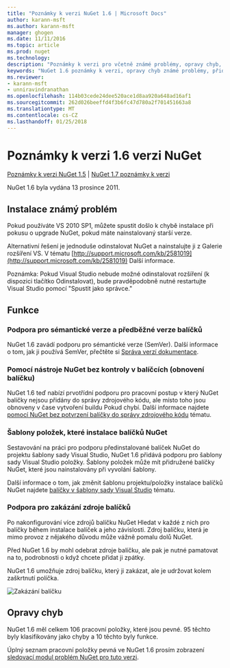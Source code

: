 ```yaml
---
title: "Poznámky k verzi NuGet 1.6 | Microsoft Docs"
author: karann-msft
ms.author: karann-msft
manager: ghogen
ms.date: 11/11/2016
ms.topic: article
ms.prod: nuget
ms.technology: 
description: "Poznámky k verzi pro včetně známé problémy, opravy chyb, přidaných funkcí a chcete 1.6 NuGet."
keywords: "NuGet 1.6 poznámky k verzi, opravy chyb známé problémy, přidat funkce, chcete"
ms.reviewer:
- karann-msft
- unniravindranathan
ms.openlocfilehash: 114b03cede24dee520ace1d8aa920a648ad16af1
ms.sourcegitcommit: 262d026beeffd4f3b6fc47d780a2f701451663a8
ms.translationtype: MT
ms.contentlocale: cs-CZ
ms.lasthandoff: 01/25/2018
---
```

 # <a name="nuget-16-release-notes"></a>Poznámky k verzi 1.6 verzi NuGet

[Poznámky k verzi NuGet 1.5](../release-notes/nuget-1.5.md) | [NuGet 1.7 poznámky k verzi](../release-notes/nuget-1.7.md)

NuGet 1.6 byla vydána 13 prosince 2011.

## <a name="known-installation-issue"></a>Instalace známý problém
Pokud používáte VS 2010 SP1, můžete spustit došlo k chybě instalace při pokusu o upgrade NuGet, pokud máte nainstalovaný starší verze.

Alternativní řešení je jednoduše odinstalovat NuGet a nainstalujte ji z Galerie rozšíření VS.  V tématu [http://support.microsoft.com/kb/2581019](http://support.microsoft.com/kb/2581019) Další informace.

Poznámka: Pokud Visual Studio nebude možné odinstalovat rozšíření (k dispozici tlačítko Odinstalovat), bude pravděpodobně nutné restartujte Visual Studio pomocí "Spustit jako správce."

## <a name="features"></a>Funkce

### <a name="support-for-semantic-versioning-and-prerelease-packages"></a>Podpora pro sémantické verze a předběžné verze balíčků
NuGet 1.6 zavádí podporu pro sémantické verze (SemVer). Další informace o tom, jak ji používá SemVer, přečtěte si [Správa verzí dokumentace](../create-packages/prerelease-packages.md).

### <a name="using-nuget-without-checking-in-packages-package-restore"></a>Pomocí nástroje NuGet bez kontroly v balíčcích (obnovení balíčku)
NuGet 1.6 teď nabízí prvotřídní podporu pro pracovní postup v který NuGet balíčky nejsou přidány do správy zdrojového kódu, ale místo toho jsou obnoveny v čase vytvoření buildu Pokud chybí. Další informace najdete [pomocí NuGet bez potvrzení balíčky do správy zdrojového kódu](../consume-packages/packages-and-source-control.md) tématu.

### <a name="item-templates-that-install-nuget-packages"></a>Šablony položek, které instalace balíčků NuGet
Sestavování na práci pro podporu předinstalované balíček NuGet do projektu šablony sady Visual Studio, NuGet 1.6 přidává podporu pro šablony sady Visual Studio položky. Šablony položek může mít přidružené balíčky NuGet, které jsou nainstalovány při vyvolání šablony.

Další informace o tom, jak změnit šablonu projektu/položky instalace balíčků NuGet najdete [balíčky v šablony sady Visual Studio](../visual-studio-extensibility/visual-studio-templates.md) tématu.

### <a name="support-for-disabling-package-sources"></a>Podpora pro zakázání zdroje balíčků
Po nakonfigurování více zdrojů balíčku NuGet Hledat v každé z nich pro balíčky během instalace balíček a jeho závislosti. Zdroj balíčku, která je mimo provoz z nějakého důvodu může vážně pomalu dolů NuGet.

Před NuGet 1.6 by mohl odebrat zdroje balíčku, ale pak je nutné pamatovat na to, podrobnosti o když chcete přidat ji zpátky.

NuGet 1.6 umožňuje zdroj balíčku, který ji zakázat, ale je udržovat kolem zaškrtnutí políčka.

![Zakázání balíčku](./media/package-source-with-disabled-source.png)

## <a name="bug-fixes"></a>Opravy chyb
NuGet 1.6 měl celkem 106 pracovní položky, které jsou pevné. 95 těchto byly klasifikovány jako chyby a 10 těchto byly funkce.

Úplný seznam pracovní položky pevná ve NuGet 1.6 prosím zobrazení [sledovací modul problém NuGet pro tuto verzi](http://nuget.codeplex.com/workitem/list/advanced?keyword=&status=Closed&type=All&priority=All&release=NuGet%201.6&assignedTo=All&component=All&sortField=Votes&sortDirection=Descending&page=0).
